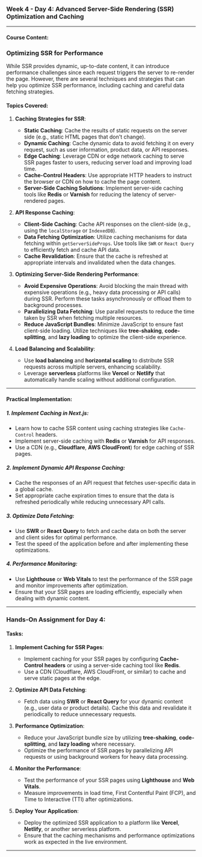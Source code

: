 ### **Week 4 - Day 4: Advanced Server-Side Rendering (SSR) Optimization and Caching**

---

#### **Course Content:**

### **Optimizing SSR for Performance**
While SSR provides dynamic, up-to-date content, it can introduce performance challenges since each request triggers the server to re-render the page. However, there are several techniques and strategies that can help you optimize SSR performance, including caching and careful data fetching strategies.

#### **Topics Covered:**

1. **Caching Strategies for SSR**:
   - **Static Caching**: Cache the results of static requests on the server side (e.g., static HTML pages that don't change).
   - **Dynamic Caching**: Cache dynamic data to avoid fetching it on every request, such as user information, product data, or API responses.
   - **Edge Caching**: Leverage CDN or edge network caching to serve SSR pages faster to users, reducing server load and improving load time.
   - **Cache-Control Headers**: Use appropriate HTTP headers to instruct the browser or CDN on how to cache the page content.
   - **Server-Side Caching Solutions**: Implement server-side caching tools like **Redis** or **Varnish** for reducing the latency of server-rendered pages.

2. **API Response Caching**:
   - **Client-Side Caching**: Cache API responses on the client-side (e.g., using the `localStorage` or `IndexedDB`).
   - **Data Fetching Optimization**: Utilize caching mechanisms for data fetching within `getServerSideProps`. Use tools like `SWR` or `React Query` to efficiently fetch and cache API data.
   - **Cache Revalidation**: Ensure that the cache is refreshed at appropriate intervals and invalidated when the data changes.

3. **Optimizing Server-Side Rendering Performance**:
   - **Avoid Expensive Operations**: Avoid blocking the main thread with expensive operations (e.g., heavy data processing or API calls) during SSR. Perform these tasks asynchronously or offload them to background processes.
   - **Parallelizing Data Fetching**: Use parallel requests to reduce the time taken by SSR when fetching multiple resources.
   - **Reduce JavaScript Bundles**: Minimize JavaScript to ensure fast client-side loading. Utilize techniques like **tree-shaking**, **code-splitting**, and **lazy loading** to optimize the client-side experience.

4. **Load Balancing and Scalability**:
   - Use **load balancing** and **horizontal scaling** to distribute SSR requests across multiple servers, enhancing scalability.
   - Leverage **serverless** platforms like **Vercel** or **Netlify** that automatically handle scaling without additional configuration.

---

#### **Practical Implementation:**

##### **1. Implement Caching in Next.js**:
   - Learn how to cache SSR content using caching strategies like `Cache-Control` headers.
   - Implement server-side caching with **Redis** or **Varnish** for API responses.
   - Use a CDN (e.g., **Cloudflare**, **AWS CloudFront**) for edge caching of SSR pages.

##### **2. Implement Dynamic API Response Caching**:
   - Cache the responses of an API request that fetches user-specific data in a global cache.
   - Set appropriate cache expiration times to ensure that the data is refreshed periodically while reducing unnecessary API calls.

##### **3. Optimize Data Fetching**:
   - Use **SWR** or **React Query** to fetch and cache data on both the server and client sides for optimal performance.
   - Test the speed of the application before and after implementing these optimizations.

##### **4. Performance Monitoring**:
   - Use **Lighthouse** or **Web Vitals** to test the performance of the SSR page and monitor improvements after optimization.
   - Ensure that your SSR pages are loading efficiently, especially when dealing with dynamic content.

---

### **Hands-On Assignment for Day 4:**

#### **Tasks:**

1. **Implement Caching for SSR Pages**:
   - Implement caching for your SSR pages by configuring **Cache-Control headers** or using a server-side caching tool like **Redis**. 
   - Use a CDN (Cloudflare, AWS CloudFront, or similar) to cache and serve static pages at the edge.
   
2. **Optimize API Data Fetching**:
   - Fetch data using **SWR** or **React Query** for your dynamic content (e.g., user data or product details). Cache this data and revalidate it periodically to reduce unnecessary requests.

3. **Performance Optimization**:
   - Reduce your JavaScript bundle size by utilizing **tree-shaking**, **code-splitting**, and **lazy loading** where necessary.
   - Optimize the performance of SSR pages by parallelizing API requests or using background workers for heavy data processing.

4. **Monitor the Performance**:
   - Test the performance of your SSR pages using **Lighthouse** and **Web Vitals**.
   - Measure improvements in load time, First Contentful Paint (FCP), and Time to Interactive (TTI) after optimizations.

5. **Deploy Your Application**:
   - Deploy the optimized SSR application to a platform like **Vercel**, **Netlify**, or another serverless platform.
   - Ensure that the caching mechanisms and performance optimizations work as expected in the live environment.

---
